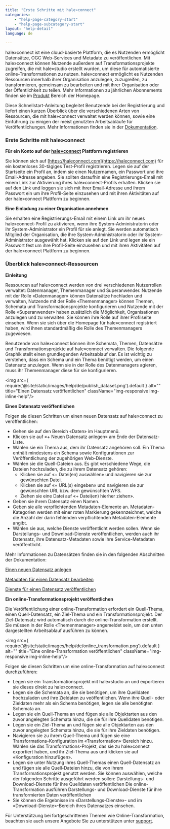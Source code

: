 ```yaml
---
title: "Erste Schritte mit hale»connect"
categories:
    - "help-page-category-start"
    - "help-page-subcategory-start"
layout: "help-detail"
language: de

---
```


hale»connect ist eine cloud-basierte Plattform, die es Nutzenden ermöglicht Datensätze, OGC Web-Services und Metadate zu veröffentlichen. Mit hale»connect können Nutzende außerdem auf Transformationsprojekte zugreifen, die mit hale»studio erstellt wurden, um diese für automatisierte online-Transformationen zu nutzen. hale»connect ermöglicht es Nutzenden Ressourcen innerhalb ihrer Organisation anzulegen, zuzugreifen, zu transformieren, gemeinsam zu bearbeiten und mit ihrer Organisation oder der Öffentlichkeit zu teilen. Mehr Informationen zu jährlichen Abonnements finden sie im [Produkt](https://www.wetransform.to/products/haleconnect/) Bereich der Homepage.

Diese Schnellstart-Anleitung begleitet Benutzende bei der Registrierung und liefert einen kurzen Überblick über die verschiedenen Arten von Ressourcen, die mit hale»connect verwaltet werden können, sowie eine Einführung zu einigen der meist genutzten Arbeitsabläufe für Veröffentlichungen. Mehr Informationen finden sie in der [Dokumentation](../../).

### **Erste Schritte mit hale»connect**

**Für ein Konto auf der [hale»connect](https://haleconnect.com) Plattform registrieren**

Sie können sich auf [https://haleconnect.com](https://haleconnect.com) für ein kostenloses 30-tägiges Test-Profil registrieren.
Legen sie auf der Startseite ein Profil an, indem sie einen Nutzernamen, ein Passwort und ihre Email-Adresse angeben. Sie sollten daraufhin eine Registrierungs-Email mit einem Link zur Aktivierung ihres hale»connect-Profils erhalten. Klicken sie auf den Link und loggen sie sich mit ihrer Email-Adresse und ihrem Passwort ein um ihre Profil-Seite einzusehen und mit ihren Aktivitäten auf der hale»connect Plattform zu beginnen.

**Eine Einladung zu einer Organisation annehmen**

Sie erhalten eine Registrierungs-Email mit einem Link um ihr neues hale»connect-Profil zu aktivieren, wenn ihre System-Administratorin oder ihr System-Administrator ein Profil für sie anlegt. Sie werden automatisch Mitglied der Organisation, die ihre System-Administratorin oder ihr System-Administrator ausgewählt hat. Klicken sie auf den Link und legen sie ein Passwort fest um ihre Profil-Seite einzusehen und mit ihren Aktivitäten auf der hale»connect Plattform zu beginnen.

### **Überblick hale»connect-Ressourcen**

**Einleitung**

Ressourcen auf hale»connect werden von drei verschiedenen Nutzerrollen verwaltet: Datenmanager, Themenmanager und Superanwender. Nutzende mit der Rolle &laquo;Datenmanager&raquo; können Datensätze hochladen und verwalten, Nutzende mit der Rolle &laquo;Themenmanager&raquo; können Themen, Schemata und Transformationsprojekte konfigurieren und Nutzende mit der Rolle &laquo;Superanwender&raquo; haben zusätzlich die Möglichkeit, Organisationen anzulegen und zu verwalten. Sie können ihre Rolle auf ihrer Profilseite einsehen. Wenn sie sich über die Homepage für hale»connect registriert haben, wird ihnen standardmäßig die Rolle des Themenmanagers zugewiesen.

Benutzende von hale»connect können ihre Schemata, Themen, Datensätze und Transformationsprojekte auf hale»connect verwalten. Die folgende Graphik stellt einen grundlegenden Arbeitsablauf dar. Es ist wichtig zu verstehen, dass ein Schema und ein Thema benötigt werden, um einen Datensatz anzulegen. Wenn sie in der Rolle des Datenmanagers agieren, muss ihr Themenmanager diese für sie konfigurieren.

<img src={ require('@site/static/images/help/de/publish_dataset.png').default } alt="" title="Einen Datensatz veröffentlichen" className="img-responsive img-inline-help"/>

**Einen Datensatz veröffentlichen**

Folgen sie diesen Schritten um einen neuen Datensatz auf hale»connect zu veröffentlichen:

*	Gehen sie auf den Bereich &laquo;Daten&raquo; im Hauptmenü.
*	Klicken sie auf &laquo;+ Neuen Datensatz anlegen&raquo; am Ende der Datensatz-Liste.
*   Wählen sie ein Thema aus, dem ihr Datensatz angehören soll. Ein Thema enthält mindestens ein Schema sowie Konfigurationen zur Veröffentlichung der zugehörigen Web-Dienste.
*   Wählen sie die Quell-Dateien aus. Es gibt verschiedene Wege, die Dateien hochzuladen, die zu ihrem Datensatz gehören:
    * Klicken sie auf &laquo;+ Datei(en) auswählen&raquo; und navigieren sie zur gewünschten Datei.
    * Klicken sie auf &laquo;+ URL(s) eingeben&raquo; und navigieren sie zur gewünschten URL bzw. dem gewünschten WFS.
    * Ziehen sie eine Datei auf &laquo;+ Datei(en) hierher ziehen&raquo;.
*	Geben sie ihrem Datensatz einen Namen.
*	Geben sie alle verpflichtenden Metadaten-Elemente an. Metadaten-Kategorien werden mit einer roten Markierung gekennzeichnet, welche die Anzahl der darin fehlenden verpflichtenden Metadaten-Elemente angibt.
*	Wählen sie aus, welche Dienste veröffentlicht werden sollen. Wenn sie Darstellungs- und Download-Dienste veröffentlichen, werden auch ihr Datensatz, ihre Datensatz-Metadaten sowie ihre Service-Metadaten veröffentlicht.

Mehr Informationen zu Datensätzen finden sie in den folgenden Abschnitten der Dokumentation:

[Einen neuen Datensatz anlegen](../create-manage-datasets/create-dataset/2015-01-10-dataset-create.md)

[Metadaten für einen Datensatz bearbeiten](../create-manage-datasets/edit-metadata/2015-01-05-dataset-enter-metadata.md)

[Dienste für einen Datensatz veröffentlichen](../create-manage-datasets/publish-services/2015-01-01-dataset-publish-services.md)

**Ein online-Transformationsprojekt veröffentlichen**

Die Veröffentlichung einer online-Transformation erfordert ein Quell-Thema, einen Quell-Datensatz, ein Ziel-Thema und ein Transformationsprojekt. Der Ziel-Datensatz wird automatisch durch die online-Transformation erstellt. Sie müssen in der Rolle &laquo;Themenmanager&raquo; angemeldet sein, um den unten dargestellten Arbeitsablauf ausführen zu können.

<img src={ require('@site/static/images/help/de/online_transformation.png').default } alt="" title="Eine online-Transformation veröffentlichen" className="img-responsive img-inline-help"/>

Folgen sie diesen Schritten um eine online-Transformation auf hale»connect durchzuführen:  

*	Legen sie ein Transformationsprojekt mit hale»studio an und exportieren sie dieses direkt zu hale»connect.
*	Legen sie die Schemata an, die sie benötigen, um ihre Quelldaten hochzuladen und ihre Zieldaten zu veöffentlichen. Wenn ihre Quell- oder Zieldaten mehr als ein Schema benötigen, legen sie alle benötigten Schemata an.
*	Legen sie ein Quell-Thema an und fügen sie alle Objektarten aus den zuvor angelegten Schemata hinzu, die sie für ihre Quelldaten benötigen.
*	Legen sie ein Ziel-Thema an und fügen sie alle Objektarten aus den zuvor angelegten Schemata hinzu, die sie für ihre Zieldaten benötigen.
*	Navigieren sie zu ihrem Quell-Thema und fügen sie eine Transformations-Konfiguration im &laquo;Transformation&raquo;-Bereich hinzu. Wählen sie das Transformations-Projekt, das sie zu hale»connect exportiert haben, und ihr Ziel-Thema aus und klicken sie auf &laquo;Konfiguration hinzufügen&raquo;.
*	Legen sie unter Nutzung ihres Quell-Themas einen Quell-Datensatz an und fügen sie alle Quell-Dateien hinzu, die von ihrem Transformationsprojekt genutzt werden. Sie können auswählen, welche der folgenden Schritte ausgeführt werden sollen:
    Darstellungs- und Download-Dienste für ihre Quelldaten veröffentlichen
    Die online-Transformation ausführen
    Darstellungs- und Download-Dienste für ihre transformierten Daten veröffentlichen
*	Sie können die Ergebnisse im &laquo;Darstellungs-Dienste&raquo;- und im &laquo;Download-Dienste&raquo;-Bereich ihres Datensatzes einsehen.

Für Unterstützung bei fortgeschrittenen Themen wie Online-Transformation, beachten sie auch unsere Angebote Sie zu unterstützen unter [support](https://www.wetransform.to/services/support/).
